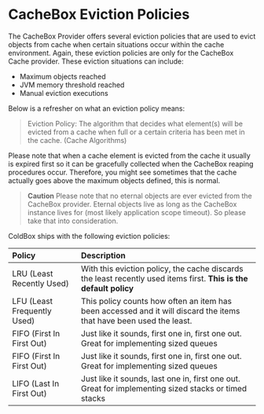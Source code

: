 # CacheBox Eviction Policies

The CacheBox Provider offers several eviction policies that are used to evict objects from cache when certain situations occur within the cache environment. Again, these eviction policies are only for the CacheBox Cache provider. These eviction situations can include:

* Maximum objects reached
* JVM memory threshold reached
* Manual eviction executions

Below is a refresher on what an eviction policy means:

> Eviction Policy: The algorithm that decides what element\(s\) will be evicted from a cache when full or a certain criteria has been met in the cache. \(Cache Algorithms\)

Please note that when a cache element is evicted from the cache it usually is expired first so it can be gracefully collected when the CacheBox reaping procedures occur. Therefore, you might see sometimes that the cache actually goes above the maximum objects defined, this is normal.

> **Caution** Please note that no eternal objects are ever evicted from the CacheBox provider. Eternal objects live as long as the CacheBox instance lives for \(most likely application scope timeout\). So please take that into consideration.

ColdBox ships with the following eviction policies:

| Policy | Description |
| :--- | :--- |
| LRU \(Least Recently Used\) | With this eviction policy, the cache discards the least recently used items first. **This is the default policy** |
| LFU \(Least Frequently Used\) | This policy counts how often an item has been accessed and it will discard the items that have been used the least. |
| FIFO \(First In First Out\) | Just like it sounds, first one in, first one out. Great for implementing sized queues |
| FIFO \(First In First Out\) | Just like it sounds, first one in, first one out. Great for implementing sized queues |
| LIFO \(Last In First Out\) | Just like it sounds, last one in, first one out. Great for implementing sized stacks or timed stacks |

